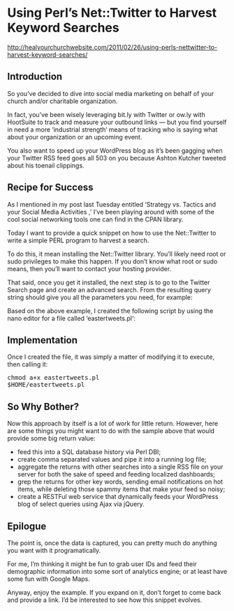 Using Perl’s Net::Twitter to Harvest Keyword Searches
=====================================================

http://healyourchurchwebsite.com/2011/02/26/using-perls-nettwitter-to-harvest-keyword-searches/

## Introduction ##

So you’ve decided to dive into social media marketing on behalf of your church and/or charitable organization.

In fact, you’ve been wisely leveraging bit.ly with Twitter or ow.ly with HootSuite to track and measure your outbound links — but you find yourself in need a more ‘industrial strength‘ means of tracking who is saying what about your organization or an upcoming event.

You also want to speed up your WordPress blog as it’s been gagging when your Twitter RSS feed goes all 503 on you because Ashton Kutcher tweeted about his toenail clippings.


## Recipe for Success ##

As I mentioned in my post last Tuesday entitled ‘Strategy vs. Tactics and your Social Media Activities ,’ I’ve been playing around with some of the cool social networking tools one can find in the CPAN library.

Today I want to provide a quick snippet on how to use the Net::Twitter to write a simple PERL program to harvest a search.

To do this, it mean installing the Net::Twitter library. You’ll likely need root or sudo privileges to make this happen. If you don’t know what root or sudo means, then you’ll want to contact your hosting provider.

That said, once you get it installed, the next step is to go to the Twitter Search page and create an advanced search. From the resulting query string should give you all the parameters you need, for example:

Based on the above example, I created the following script by using the nano editor for a file called ‘eastertweets.pl‘:

## Implementation ##

Once I created the file, it was simply a matter of modifying it to execute, then calling it:

<pre>
chmod a+x eastertweets.pl
$HOME/eastertweets.pl
</pre>

## So Why Bother? ##

Now this approach by itself is a lot of work for little return. However, here are some things you might want to do with the sample above that would provide some big return value:

* feed this into a SQL database history via Perl DBI;
* create comma separated values and pipe it into a running log file;
* aggregate the returns with other searches into a single RSS file on your server for both the sake of speed and feeding localized dashboards;
* grep the returns for other key words, sending email notifications on hot items, while deleting those spammy items that make your feed so noisy;
* create a RESTFul web service that dynamically feeds your WordPress blog of select queries using Ajax via jQuery.

## Epilogue ##

The point is, once the data is captured, you can pretty much do anything you want with it programatically.

For me, I’m thinking it might be fun to grab user IDs and feed their demographic information into some sort of analytics engine; or at least have some fun with Google Maps.

Anyway, enjoy the example. If you expand on it, don’t forget to come back and provide a link. I’d be interested to see how this snippet evolves.